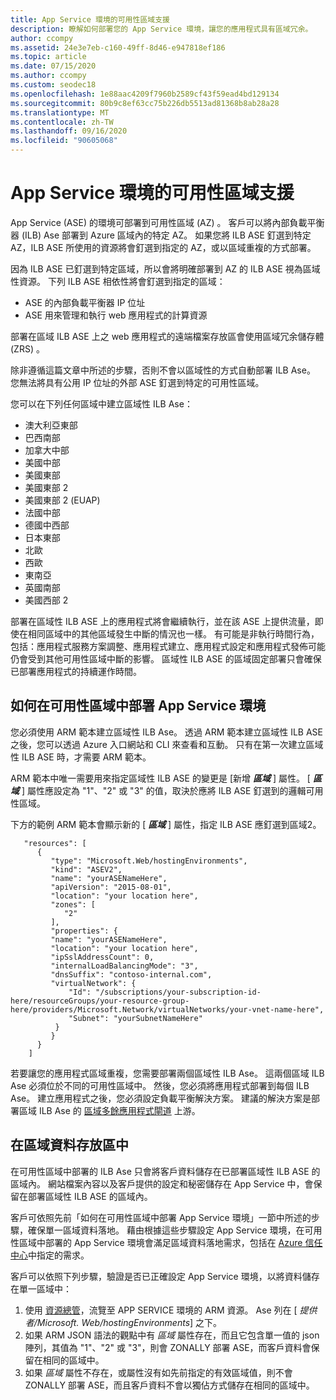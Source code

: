 ```yaml
---
title: App Service 環境的可用性區域支援
description: 瞭解如何部署您的 App Service 環境，讓您的應用程式具有區域冗余。
author: ccompy
ms.assetid: 24e3e7eb-c160-49ff-8d46-e947818ef186
ms.topic: article
ms.date: 07/15/2020
ms.author: ccompy
ms.custom: seodec18
ms.openlocfilehash: 1e88aac4209f7960b2589cf43f59ead4bd129134
ms.sourcegitcommit: 80b9c8ef63cc75b226db5513ad81368b8ab28a28
ms.translationtype: MT
ms.contentlocale: zh-TW
ms.lasthandoff: 09/16/2020
ms.locfileid: "90605068"
---
```

# <a name="availability-zone-support-for-app-service-environments"></a>App Service 環境的可用性區域支援

App Service (ASE) 的環境可部署到可用性區域 (AZ) 。  客戶可以將內部負載平衡器 (ILB) Ase 部署到 Azure 區域內的特定 AZ。 如果您將 ILB ASE 釘選到特定 AZ，ILB ASE 所使用的資源將會釘選到指定的 AZ，或以區域重複的方式部署。  

因為 ILB ASE 已釘選到特定區域，所以會將明確部署到 AZ 的 ILB ASE 視為區域性資源。 下列 ILB ASE 相依性將會釘選到指定的區域：

- ASE 的內部負載平衡器 IP 位址
- ASE 用來管理和執行 web 應用程式的計算資源

部署在區域 ILB ASE 上之 web 應用程式的遠端檔案存放區會使用區域冗余儲存體 (ZRS) 。

除非遵循這篇文章中所述的步驟，否則不會以區域性的方式自動部署 ILB Ase。 您無法將具有公用 IP 位址的外部 ASE 釘選到特定的可用性區域。 

您可以在下列任何區域中建立區域性 ILB Ase：

- 澳大利亞東部
- 巴西南部
- 加拿大中部
- 美國中部
- 美國東部
- 美國東部 2
- 美國東部 2 (EUAP) 
- 法國中部 
- 德國中西部
- 日本東部
- 北歐
- 西歐
- 東南亞
- 英國南部
- 美國西部 2

部署在區域性 ILB ASE 上的應用程式將會繼續執行，並在該 ASE 上提供流量，即使在相同區域中的其他區域發生中斷的情況也一樣。  有可能是非執行時間行為，包括：應用程式服務方案調整、應用程式建立、應用程式設定和應用程式發佈可能仍會受到其他可用性區域中斷的影響。 區域性 ILB ASE 的區域固定部署只會確保已部署應用程式的持續運作時間。

## <a name="how-to-deploy-an-app-service-environment-in-an-availability-zone"></a>如何在可用性區域中部署 App Service 環境 ##

您必須使用 ARM 範本建立區域性 ILB Ase。 透過 ARM 範本建立區域性 ILB ASE 之後，您可以透過 Azure 入口網站和 CLI 來查看和互動。  只有在第一次建立區域性 ILB ASE 時，才需要 ARM 範本。

ARM 範本中唯一需要用來指定區域性 ILB ASE 的變更是 [新增 ***區域*** ] 屬性。 [ ***區域*** ] 屬性應設定為 "1"、"2" 或 "3" 的值，取決於應將 ILB ASE 釘選到的邏輯可用性區域。

下方的範例 ARM 範本會顯示新的 [ ***區域*** ] 屬性，指定 ILB ASE 應釘選到區域2。

```
   "resources": [
      {
         "type": "Microsoft.Web/hostingEnvironments",
         "kind": "ASEV2",
         "name": "yourASENameHere",
         "apiVersion": "2015-08-01",
         "location": "your location here",
         "zones": [
            "2"
         ],
         "properties": {
         "name": "yourASENameHere",
         "location": "your location here",
         "ipSslAddressCount": 0,
         "internalLoadBalancingMode": "3",
         "dnsSuffix": "contoso-internal.com",
         "virtualNetwork": {
             "Id": "/subscriptions/your-subscription-id-here/resourceGroups/your-resource-group-here/providers/Microsoft.Network/virtualNetworks/your-vnet-name-here",
             "Subnet": "yourSubnetNameHere"
          }
         }
      }
    ]
```

若要讓您的應用程式區域重複，您需要部署兩個區域性 ILB Ase。 這兩個區域 ILB Ase 必須位於不同的可用性區域中。 然後，您必須將應用程式部署到每個 ILB Ase。 建立應用程式之後，您必須設定負載平衡解決方案。 建議的解決方案是部署區域 ILB Ase 的 [區域多餘應用程式閘道](../../application-gateway/application-gateway-autoscaling-zone-redundant.md) 上游。 

## <a name="in-region-data-residency"></a>在區域資料存放區中 ##

在可用性區域中部署的 ILB Ase 只會將客戶資料儲存在已部署區域性 ILB ASE 的區域內。 網站檔案內容以及客戶提供的設定和秘密儲存在 App Service 中，會保留在部署區域性 ILB ASE 的區域內。

客戶可依照先前「如何在可用性區域中部署 App Service 環境」一節中所述的步驟，確保單一區域資料落地。 藉由根據這些步驟設定 App Service 環境，在可用性區域中部署的 App Service 環境會滿足區域資料落地需求，包括在 [Azure 信任中心](https://azuredatacentermap.azurewebsites.net/)中指定的需求。

客戶可以依照下列步驟，驗證是否已正確設定 App Service 環境，以將資料儲存在單一區域中： 

1. 使用 [資源總管](https://resources.azure.com)，流覽至 APP SERVICE 環境的 ARM 資源。  Ase 列在 [ *提供者/Microsoft. Web/hostingEnvironments*] 之下。
2. 如果 ARM JSON 語法的觀點中有 *區域* 屬性存在，而且它包含單一值的 json 陣列，其值為 "1"、"2" 或 "3"，則會 ZONALLY 部署 ASE，而客戶資料會保留在相同的區域中。
2. 如果 *區域* 屬性不存在，或屬性沒有如先前指定的有效區域值，則不會 ZONALLY 部署 ASE，而且客戶資料不會以獨佔方式儲存在相同的區域中。
